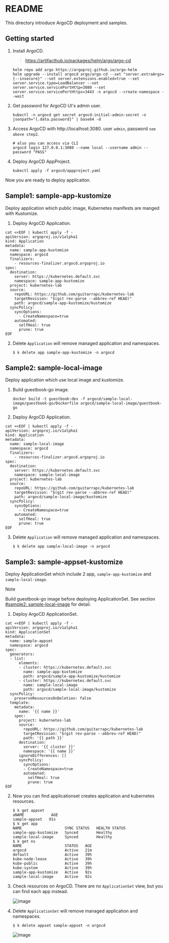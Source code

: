 # README

This directory introduce ArgoCD deployment and samples.

## Getting started

1. Install ArgoCD.

    > https://artifacthub.io/packages/helm/argo/argo-cd

    ```shell
    helm repo add argo https://argoproj.github.io/argo-helm
    helm upgrade --install argocd argo/argo-cd --set "server.extraArgs={--insecure}" --set server.extensions.enabled=true --set server.service.type=LoadBalancer --set server.service.servicePortHttp=3080 --set server.service.servicePortHttps=3443 -n argocd --create-namespace --wait
    ```

2. Get password for ArgoCD UI's admin user.

    ```shell
    kubectl -n argocd get secret argocd-initial-admin-secret -o jsonpath="{.data.password}" | base64 -d
    ```

3. Access ArgoCD with http://localhost:3080. user `admin`, password `see above step2`.

    ```shell
    # also you can access via CLI
    argocd login 127.0.0.1:3080 --name local --username admin --password "PASS"
    ```

4. Deploy ArgoCD AppProject.

    ```shell
    kubectl apply -f argocd/appproject.yaml
    ```

Now you are ready to deploy applicaiton.

## Sample1: sample-app-kustomize

Deploy application which public image, Kubernetes manifests are manged with Kustomize.

1. Deploy ArgoCD Application.

```shell
cat <<EOF | kubectl apply -f -
apiVersion: argoproj.io/v1alpha1
kind: Application
metadata:
  name: sample-app-kustomize
  namespace: argocd
  finalizers:
    - resources-finalizer.argocd.argoproj.io
spec:
  destination:
    server: https://kubernetes.default.svc
    namespace: sample-app-kustomize
  project: kubernetes-lab
  source:
    repoURL: https://github.com/guitarrapc/kubernetes-lab
    targetRevision: "$(git rev-parse --abbrev-ref HEAD)"
    path: argocd/sample-app-kustomize/kustomize
  syncPolicy:
    syncOptions:
      - CreateNamespace=true
    automated:
      selfHeal: true
      prune: true
EOF
```

2. Delete `Application` will remove managed application and namespaces.

    ```shell
    $ k delete app sample-app-kustomize -n argocd
    ```

## Sample2: sample-local-image

Deploy application which use local image and kustomize.

1. Build guestbook-go image.

    ```shellell
    docker build -t guestbook:dev -f argocd/sample-local-image/guestbook-go/Dockerfile argocd/sample-local-image/guestbook-go
    ```

2. Deploy ArgoCD Application.

```shell
cat <<EOF | kubectl apply -f -
apiVersion: argoproj.io/v1alpha1
kind: Application
metadata:
  name: sample-local-image
  namespace: argocd
  finalizers:
    - resources-finalizer.argocd.argoproj.io
spec:
  destination:
    server: https://kubernetes.default.svc
    namespace: sample-local-image
  project: kubernetes-lab
  source:
    repoURL: https://github.com/guitarrapc/kubernetes-lab
    targetRevision: "$(git rev-parse --abbrev-ref HEAD)"
    path: argocd/sample-local-image/kustomize
  syncPolicy:
    syncOptions:
      - CreateNamespace=true
    automated:
      selfHeal: true
      prune: true
EOF
```

3. Delete `Application` will remove managed application and namespaces.

    ```shell
    $ k delete app sample-local-image -n argocd
    ```

## Sample3: sample-appset-kustomize

Deploy ApplicationSet which include 2 app, `sample-app-kustomize` and `sample-local-image`.

> [!NOTE]
> Build guestbook-go image before deploying ApplicationSet. See section [#sample2: sample-local-image](#sample2-sample-local-image) for detail.

1. Deploy ArgoCD ApplicationSet.

```shell
cat <<EOF | kubectl apply -f -
apiVersion: argoproj.io/v1alpha1
kind: ApplicationSet
metadata:
  name: sample-appset
  namespace: argocd
spec:
  generators:
  - list:
      elements:
      - cluster: https://kubernetes.default.svc
        name: sample-app-kustomize
        path: argocd/sample-app-kustomize/kustomize
      - cluster: https://kubernetes.default.svc
        name: sample-local-image
        path: argocd/sample-local-image/kustomize
  syncPolicy:
    preserveResourcesOnDeletion: false
  template:
    metadata:
      name: '{{ name }}'
    spec:
      project: kubernetes-lab
      source:
        repoURL: https://github.com/guitarrapc/kubernetes-lab
        targetRevision: "$(git rev-parse --abbrev-ref HEAD)"
        path: '{{ path }}'
      destination:
        server: '{{ cluster }}'
        namespace: '{{ name }}'
      ignoreDifferences: []
      syncPolicy:
        syncOptions:
        - CreateNamespace=true
        automated:
          selfHeal: true
          prune: true
EOF
```

2. Now you can find applicationset creates application and kubernetes resources.

    ```shell
    $ k get appset
    aNAME            AGE
    sample-appset   91s
    $ k get app
    NAME                   SYNC STATUS   HEALTH STATUS
    sample-app-kustomize   Synced        Healthy
    sample-local-image     Synced        Healthy
    $ k get ns
    NAME                   STATUS   AGE
    argocd                 Active   21m
    default                Active   39h
    kube-node-lease        Active   39h
    kube-public            Active   39h
    kube-system            Active   39h
    sample-app-kustomize   Active   92s
    sample-local-image     Active   92s
    ```

3. Check resources on ArgoCD. There are no `ApplicationSet` view, but you can find each app instead.

    ![image](https://gist.github.com/assets/3856350/63ebdc47-96c6-4a9e-8717-d0c275cc858a)



4. Delete `ApplicationSet` will remove managed application and namespaces.

    ```shell
    $ k delete appset sample-appset -n argocd
    ```

    ![image](https://gist.github.com/assets/3856350/6f79c886-86fb-4697-b2eb-d16e075fd52e)
